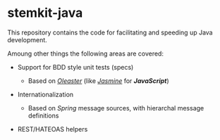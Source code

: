 # stemkit-java

This repository contains the code for facilitating and speeding up Java development.

Amoung other things the following areas are covered:

- Support for BDD style unit tests (specs)
    + Based on [_Oleaster_](https://github.com/mscharhag/oleaster) (like [_Jasmine_](https://jasmine.github.io) for ___JavaScript___)

- Internationalization
    + Based on _Spring_ message sources, with hierarchal message definitions

- REST/HATEOAS helpers
